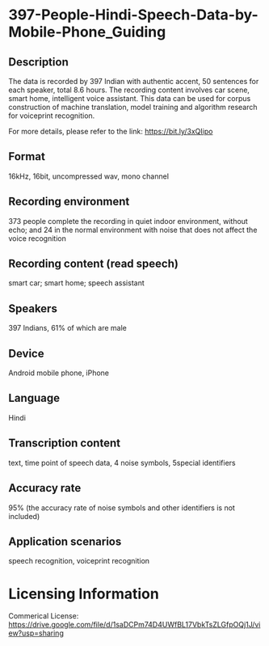 # 397-People-Hindi-Speech-Data-by-Mobile-Phone_Guiding


## Description
The data is recorded by 397 Indian with authentic accent, 50 sentences for each speaker, total 8.6 hours. The recording content involves car scene, smart home, intelligent voice assistant. This data can be used for corpus construction of machine translation, model training and algorithm research for voiceprint recognition.

For more details, please refer to the link: https://bit.ly/3xQIipo

## Format
16kHz, 16bit, uncompressed wav, mono channel

## Recording environment
373 people complete the recording in quiet indoor environment, without echo; and 24 in the normal environment with noise that does not affect the voice recognition

## Recording content (read speech)
smart car; smart home; speech assistant

## Speakers
397 Indians, 61% of which are male

## Device
Android mobile phone, iPhone

## Language
Hindi

## Transcription content
text, time point of speech data, 4 noise symbols, 5special identifiers

## Accuracy rate
95% (the accuracy rate of noise symbols and other identifiers is not included)

## Application scenarios
speech recognition, voiceprint recognition

# Licensing Information
Commerical License: https://drive.google.com/file/d/1saDCPm74D4UWfBL17VbkTsZLGfpOQj1J/view?usp=sharing

